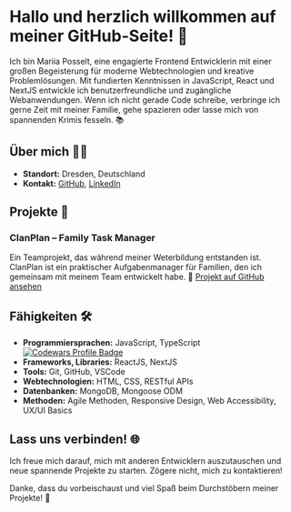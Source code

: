 # Hallo und herzlich willkommen auf meiner GitHub-Seite! 🎉

Ich bin Mariia Posselt, eine engagierte Frontend Entwicklerin mit einer großen Begeisterung für moderne Webtechnologien und kreative Problemlösungen. Mit fundierten Kenntnissen in JavaScript, React und NextJS entwickle ich benutzerfreundliche und zugängliche Webanwendungen. Wenn ich nicht gerade Code schreibe, verbringe ich gerne Zeit mit meiner Familie, gehe spazieren oder lasse mich von spannenden Krimis fesseln. 📚

## Über mich 👩‍💻
- **Standort:** Dresden, Deutschland
- **Kontakt:** [GitHub](https://github.com/mariiaovs), [LinkedIn](https://www.linkedin.com/in/mariia-p-58680128a)

## Projekte 🚀
### ClanPlan – Family Task Manager
Ein Teamprojekt, das während meiner Weterbildung entstanden ist. ClanPlan ist ein praktischer Aufgabenmanager für Familien, den ich gemeinsam mit meinem Team entwickelt habe.
🔗 [Projekt auf GitHub ansehen](https://github.com/PaulJohannFlade/Capstone_ClanPlan)

## Fähigkeiten 🛠️
- **Programmiersprachen:** JavaScript, TypeScript
  [![Codewars Profile Badge](https://www.codewars.com/users/mariiaovs/badges/large?theme=light)](https://www.codewars.com/users/mariiaovs)
- **Frameworks, Libraries:** ReactJS, NextJS
- **Tools:** Git, GitHub, VSCode
- **Webtechnologien:** HTML, CSS, RESTful APIs
- **Datenbanken:** MongoDB, Mongoose ODM
- **Methoden:** Agile Methoden, Responsive Design, Web Accessibility, UX/UI Basics

## Lass uns verbinden! 🌐
Ich freue mich darauf, mich mit anderen Entwicklern auszutauschen und neue spannende Projekte zu starten. Zögere nicht, mich zu kontaktieren!

Danke, dass du vorbeischaust und viel Spaß beim Durchstöbern meiner Projekte! 🚀

